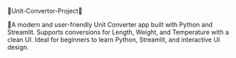 🚀Unit-Convertor-Project🔄

🤖A modern and user-friendly Unit Converter app built with Python and Streamlit. Supports conversions for Length, Weight, and Temperature with a clean UI. Ideal for beginners to learn Python, Streamlit, and interactive UI design.
